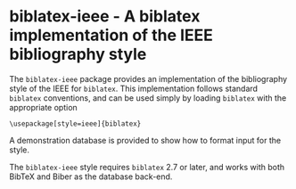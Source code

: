 biblatex-ieee - A biblatex implementation of the IEEE bibliography style
========================================================================

The `biblatex-ieee` package provides an implementation of the
bibliography style of the IEEE for `biblatex`. This
implementation follows standard `biblatex` conventions, and can
be used simply by loading `biblatex` with the appropriate option

    \usepackage[style=ieee]{biblatex}
   
A demonstration database is provided to show how to format input
for the style.

The `biblatex-ieee` style requires `biblatex` 2.7 or later, and
works with both BibTeX and Biber as the database back-end.
